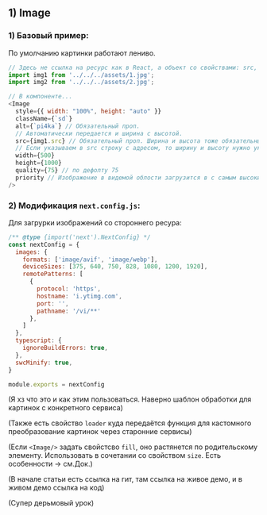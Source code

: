 ## 1) Image

### 1) Базовый пример:

По умолчанию картинки работают лениво.

```javascript
// Здесь не ссылка на ресурс как в React, а объект со свойствами: src, ширина, высота и прочее.
import img1 from '../../../assets/1.jpg';
import img2 from '../../../assets/2.jpg';

// В компоненте...
<Image
  style={{ width: "100%", height: "auto" }}
  className={`sd`}
  alt={`pi4ka`} // Обязательный проп.
  // Автоматически передается и ширина с высотой.
  src={img1.src} // Обязательный проп. Ширина и высота тоже обязательные.
  // Если указываем в src строку с адресом, то ширину и высоту нужно указывать вручную. Это для того что бы браузер резервовал место под img.
  width={500}
  height={1000}
  quality={75} // по дефолту 75
  priority // Изображение в видемой облости загрузится в с самым высоким приоритетом.
/>
```

### 2) Модификация `next.config.js`:

Для загрурки изображений со стороннего ресура:

```javascript
/** @type {import('next').NextConfig} */
const nextConfig = {
  images: {
    formats: ['image/avif', 'image/webp'],
    deviceSizes: [375, 640, 750, 828, 1080, 1200, 1920],
    remotePatterns: [
      {
        protocol: 'https',
        hostname: 'i.ytimg.com',
        port: '',
        pathname: '/vi/**'
      },
    ]
  },
  typescript: {
    ignoreBuildErrors: true,
  },
  swcMinify: true,
}

module.exports = nextConfig
```

(Я хз что это и как этим пользоваться. Наверно шаблон обработки для картинок с конкретного сервиса)

(Также есть свойство `loader` куда передаётся функция для кастомного преобразование картинок через старонние сервисы)

(Если `<Image/>` задать свойстсво `fill`, оно растянется по родительскому элементу. Использовать в сочетании со свойством `size`. Есть особенности -> см.Док.)

(В начале статьи есть ссылка на гит, там ссылка на живое демо, и в живом демо ссылка на код)

(Супер дерьмовый урок)

